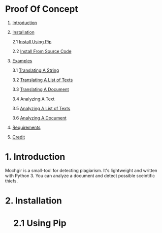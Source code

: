 # Proof Of Concept
1. [Introduction](http://www.google.com)
2. [Installation](http://www.google.com)

    2.1 [Install Using Pip](http://www.google.com)
    
    2.2 [Install From Source Code](http://www.google.com)
    
3. [Examples](http://www.google.com)

    3.1 [Translating A String](http://www.google.com)
    
    3.2 [Translating A List of Texts](http://www.google.com)
    
    3.3 [Translating A Document](http://www.google.com)
    
    3.4 [Analyzing A Text](http://www.google.com)
    
    3.5 [Analyzing A List of Texts](http://www.google.com)
    
    3.6 [Analyzing A Document](http://www.google.com)
    
4. [Requirements](http://www.google.com)
5. [Credit](http://www.google.com)

# 1. Introduction
Mochgir is a small-tool for detecting plagiarism. It's lightweight and written with Python 3. You can analyze a document and detect possible sceintific thiefs.

# 2. Installation
# &nbsp;&nbsp;&nbsp;&nbsp;2.1 Using Pip
